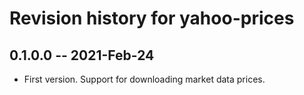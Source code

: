# Revision history for yahoo-prices

## 0.1.0.0 -- 2021-Feb-24

* First version. Support for downloading market data prices.
